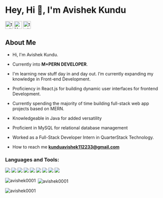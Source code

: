 <h1 align="left">Hey, Hi 👋, I'm Avishek Kundu</h1>

<p align="left">
<a href="https://www.linkedin.com/in/avishek-kundu-6b9a6720b/" target="blank"><img src="https://img.shields.io/static/v1?message=Avishek&logo=Linkedin&label=&color=blue&logoColor=white&labelColor=&style=flat" height="25" alt="twitter logo"  /></a>
<a href="https://www.hackerrank.com/@abhishekkunduth1" target="blank"><img src="https://img.shields.io/static/v1?message=HackerRank&logo=HackerRank&label=&color=black&logoColor=green&labelColor=&style=flat" height="25" alt="HackerRank logo"  /></a>
<a href="https://www.leetcode.com/avishek001" target="blank"><img src="https://img.shields.io/badge/-LeetCode-FFA116?style=for-the-badge&logo=LeetCode&logoColor=black" height="25" alt="twitter logo"  /></a>
  

<h2 align="left">About Me</h2>

  
-  Hi, I'm Avishek Kundu.
- Currently into **M+PERN DEVELOPER**.
- I'm learning new stuff day in and day out. I’m currently expanding my knowledge in Front-end Development.
- Proficiency in React.js for building dynamic user interfaces for frontend Development.
- Currently spending the majority of time building full-stack web app projects based on MERN. 
- Knowledgeable in Java for added versatility
- Proficient in MySQL for relational database management

- Worked as a Full-Stack Developer Intern in QuarterStack Technology.

-  How to reach me **kunduavishek112233@gmail.com**





<h3 align="left">Languages and Tools:</h3>
<p align="left"> <p align="left">
<img src="https://img.shields.io/badge/java-%23ED8B00.svg?style=for-the-badge&logo=openjdk&logoColor=white"/>
<img src="https://img.shields.io/badge/React-20232A?style=for-the-badge&logo=react&logoColor=61DAFB"/>
<img src="https://img.shields.io/badge/node.js-6DA55F?style=for-the-badge&logo=node.js&logoColor=white"/>
<img src="https://img.shields.io/badge/express.js-%23404d59.svg?style=for-the-badge&logo=express&logoColor=%2361DAFB"/>
<img src="https://img.shields.io/badge/JavaScript-323330?style=for-the-badge&logo=javascript&logoColor=F7DF1E"/>
 <img src="https://img.shields.io/badge/MongoDB-4EA94B?style=for-the-badge&logo=mongodb&logoColor=white"  />
<img src="https://img.shields.io/badge/MySQL-005C84?style=for-the-badge&logo=mysql&logoColor=white"/>
<img src="https://img.shields.io/badge/PostgreSQL-316192?style=for-the-badge&logo=postgresql&logoColor=white"/>
<img src="https://img.shields.io/badge/git-%23F05033.svg?style=for-the-badge&logo=git&logoColor=white"/>
</p>

<p><img align="left" src="https://github-readme-stats.vercel.app/api/top-langs?username=avishek0001&show_icons=true&locale=en&layout=compact" alt="avishek0001" /></p>

<p>&nbsp;<img align="center" src="https://github-readme-stats.vercel.app/api?username=avishek0001&show_icons=true&locale=en" alt="avishek0001" /></p>

<p><img align="center" src="https://github-readme-streak-stats.herokuapp.com/?user=avishek0001&" alt="avishek0001" /></p>
